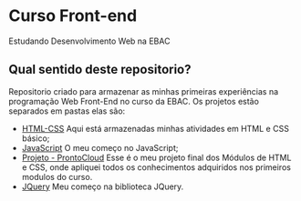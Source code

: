 # Curso Front-end
Estudando Desenvolvimento Web na EBAC
## Qual sentido deste repositorio?
Repositorio criado para armazenar as minhas primeiras experiências na programação Web Front-End no curso da EBAC.
Os projetos estão separados em pastas elas são:
- <a href="https://github.com/lucasfelipe-s/curso-frontend/tree/main/html-css" target="_blank">HTML-CSS</a> Aqui está armazenadas minhas atividades em HTML e CSS básico;
- <a href="https://github.com/lucasfelipe-s/curso-frontend/tree/main/javascript" target="_blank">JavaScript</a> O meu começo no JavaScript;
- <a href="https://github.com/lucasfelipe-s/curso-frontend/tree/main/prontocloud" target="_blank">Projeto - ProntoCloud</a> Esse é o meu projeto final dos Módulos de HTML e CSS, onde apliquei todos os conhecimentos adquiridos nos primeiros modulos do curso.
- <a href="https://github.com/lucasfelipe-s/curso-frontend/tree/main/jquery" target="_blank">JQuery</a> Meu começo na biblioteca JQuery.
